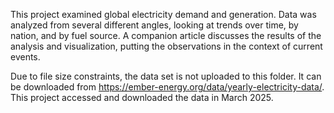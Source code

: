 This project examined global electricity demand and generation. Data was analyzed from several different angles, looking at trends over time, by nation, and by fuel source. A companion article discusses the results of the analysis and visualization, putting the observations in the context of current events. 

Due to file size constraints, the data set is not uploaded to this folder. It can be downloaded from https://ember-energy.org/data/yearly-electricity-data/. This project accessed and downloaded the data in March 2025. 
